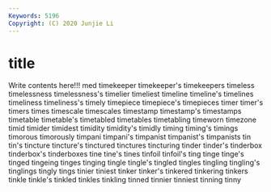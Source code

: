 ```yaml
---
Keywords: 5196
Copyright: (C) 2020 Junjie Li
---
```


# title

Write contents here!!!
med 
timekeeper 
timekeeper's 
timekeepers 
timeless
timelessness 
timelessness's 
timelier 
timeliest 
timeline 
timeline's 
timelines 
timeliness 
timeliness's 
timely
timepiece 
timepiece's 
timepieces 
timer 
timer's 
timers 
times 
timescale 
timescales 
timestamp
timestamp's 
timestamps 
timetable 
timetable's 
timetabled 
timetables 
timetabling 
timeworn 
timezone 
timid
timider 
timidest 
timidity 
timidity's 
timidly 
timing 
timing's 
timings 
timorous 
timorously
timpani 
timpani's 
timpanist 
timpanist's 
timpanists 
tin 
tin's 
tincture 
tincture's 
tinctured
tinctures 
tincturing 
tinder 
tinder's 
tinderbox 
tinderbox's 
tinderboxes 
tine 
tine's 
tines
tinfoil 
tinfoil's 
ting 
tinge 
tinge's 
tinged 
tingeing 
tinges 
tinging 
tingle
tingle's 
tingled 
tingles 
tingling 
tingling's 
tinglings 
tingly 
tings 
tinier 
tiniest
tinker 
tinker's 
tinkered 
tinkering 
tinkers 
tinkle 
tinkle's 
tinkled 
tinkles 
tinkling
tinned 
tinnier 
tinniest 
tinning 
tinny 

